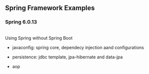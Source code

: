 ## Spring Framework Examples
### Spring 6.0.13
<br/>
Using Spring without Spring Boot

- javaconfig: spring core, dependecy injection aand configurations

- persistence: jdbc template, jpa-hibernate and data-jpa

- aop
<br/>

